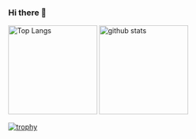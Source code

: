 ### Hi there 👋

<!--
**design000snowlof/design000snowlof** is a ✨ _special_ ✨ repository because its `README.md` (this file) appears on your GitHub profile.

Here are some ideas to get you started:

- 🔭 I’m currently working on ...
- 🌱 I’m currently learning ...
- 👯 I’m looking to collaborate on ...
- 🤔 I’m looking for help with ...
- 💬 Ask me about ...
- 📫 How to reach me: ...
- 😄 Pronouns: ...
- ⚡ Fun fact: ...
-->

<p align="left"> 
  <img alt="Top Langs" height="180px" src="https://github-readme-stats.vercel.app/api/top-langs/?username=design000snowlof&layout=compact&bg_color=FAF4E680&title_color=7B7F7A" />
  <img alt="github stats" height="180px" src="https://github-readme-stats.vercel.app/api?username=design000snowlof&theme=tokyonight&show_icons=true" />
</p>

[![trophy](https://github-profile-trophy.vercel.app/?username=design000snowlof&theme=tokyonight&column=7
)](https://github.com/ryo-ma/github-profile-trophy)

